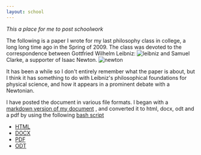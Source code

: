 ```yaml
---
layout: school
---
```


*This a place for me to post schoolwork*

The following is a paper I wrote for my last philosophy class in college, a long long time ago in the Spring of 2009. The class was devoted to the correspondence between Gottfried Wilhelm Leibniz: ![leibniz](https://upload.wikimedia.org/wikipedia/commons/6/6a/Gottfried_Wilhelm_von_Leibniz.jpg)
and Samuel Clarke, a supporter of Isaac Newton. ![newton](https://upload.wikimedia.org/wikipedia/commons/3/39/GodfreyKneller-IsaacNewton-1689.jpg)  

It has been a while so I don't entirely remember what the paper is about, but I think it has something to do with Leibniz's philosophical foundations for physical science, and how it appears in a prominent debate with a Newtonian.   

I have posted the document in various file formats. I began with a [markdown version of my document](/school/md) , and converted it to html, docx, odt and a pdf by using the following [bash script](https://raw.githubusercontent.com/inls161/assignment-3-convert-some-documents-jonpage3/master/jonpage3-convert-docs.sh)

*  [HTML](/school/html)
*  [DOCX](https://github.com/inls161/assignment-3-convert-some-documents-jonpage3/raw/master/Leibniz-Newton-final-paper.docx)
*  [PDF](https://github.com/inls161/assignment-3-convert-some-documents-jonpage3/raw/master/Leibniz-Newton-final-paper.pdf)
*  [ODT](https://github.com/inls161/assignment-3-convert-some-documents-jonpage3/raw/master/Leibniz-Newton-final-paper.odt)



